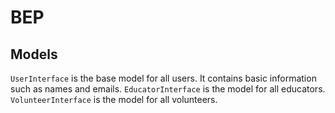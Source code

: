 # BEP
## Models
`UserInterface` is the base model for all users. It contains basic information such as names and emails.
`EducatorInterface` is the model for all educators.
`VolunteerInterface` is the model for all volunteers.
